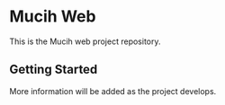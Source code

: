 # Mucih Web

This is the Mucih web project repository.

## Getting Started

More information will be added as the project develops.
